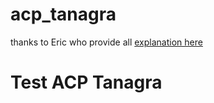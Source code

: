 # acp_tanagra

thanks to Eric who provide all [explanation here](http://eric.univ-lyon2.fr/~ricco/tanagra/fichiers/fr_Tanagra_ACP_Python.pdf)
# Test ACP Tanagra
